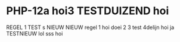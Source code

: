 # PHP-12a  hoi3 TESTDUIZEND hoi
REGEL 1 TEST s NIEUW NIEUW  regel 1
hoi
doei 2 3 test 4delijn hoi ja TESTNIEUW
lol
sss
hoi